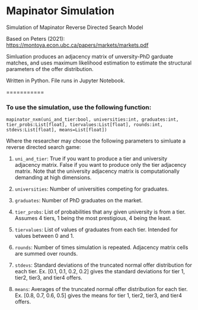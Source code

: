 # Mapinator Simulation
Simulation of Mapinator Reverse Directed Search Model

Based on Peters (2021): https://montoya.econ.ubc.ca/papers/markets/markets.pdf

Simluation produces an adjacency matrix of unversity-PhD garduate matches, and uses maximum likelihood estimation to estimate the structural parameters of the offer distribution.

Written in Python. File runs in Jupyter Notebook.

===========

### To use the simulation, use the following function:

`mapinator_nxm(uni_and_tier:bool,
                  universities:int,
                  graduates:int,
                  tier_probs:List[float],
                  tiervalues:List[float],
                  rounds:int,
                  stdevs:List[float],
                  means=List[float])`

Where the researcher may choose the following parameters to simluate a reverse directed search game:

1. `uni_and_tier`: True if you want to produce a tier and university adjacency matrix. False if you want to produce only the tier adjacency matrix. Note that the university adjacency matrix is computationally demanding at high dimensions.

2. `universities`: Number of universities competing for graduates.

3. `graduates`: Number of PhD graduates on the market.

4. `tier_probs`: List of probabilities that any given university is from a tier. Assumes 4 tiers, 1 being the most prestigious, 4 being the least.

5. `tiervalues`: List of values of graduates from each tier. Intended for values between 0 and 1.

6. `rounds`: Number of times simulation is repeated. Adjacency matrix cells are summed over rounds.

7. `stdevs`: Standard deviations of the truncated normal offer distribution for each tier. Ex. [0.1, 0.1, 0.2, 0.2] gives the standard deviations for tier 1, tier2, tier3, and tier4 offers.

8. `means`: Averages of the truncated normal offer distribution for each tier. Ex. [0.8, 0.7, 0.6, 0.5] gives the means for tier 1, tier2, tier3, and tier4 offers.

